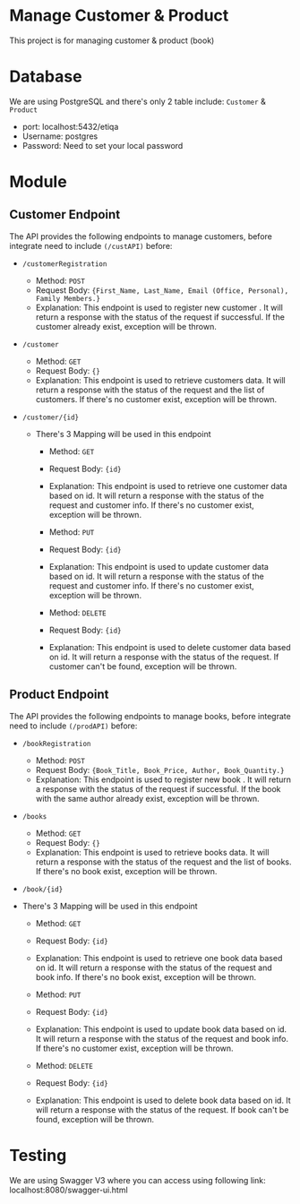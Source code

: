 # Manage Customer & Product
This project is for managing customer & product (book)

# Database
We are using PostgreSQL and there's only 2 table include: `Customer` & `Product`
- port: localhost:5432/etiqa
- Username: postgres
- Password: Need to set your local password

# Module
## Customer Endpoint
The API provides the following endpoints to manage customers, before integrate need to include `(/custAPI)` before:
- `/customerRegistration`
  -  Method: `POST`
    - Request Body: `{First_Name, Last_Name, Email (Office, Personal), Family Members.}`
    - Explanation: This endpoint is used to register new customer . It will return a response with the status of the request if successful. If the customer already exist, exception will be thrown.

- `/customer`
  -  Method: `GET`
    - Request Body: `{}`
    - Explanation: This endpoint is used to retrieve customers data. It will return a response with the status of the request and the list of customers. If there's no customer exist, exception will be thrown.

- `/customer/{id}`
  - There's 3 Mapping will be used in this endpoint
    -  Method: `GET`
    - Request Body: `{id}`
    - Explanation: This endpoint is used to retrieve one customer data based on id. It will return a response with the status of the request and customer info. If there's no customer exist, exception will be thrown.

    -  Method: `PUT`
    - Request Body: `{id}`
    - Explanation: This endpoint is used to update customer data based on id. It will return a response with the status of the request and customer info. If there's no customer exist, exception will be thrown.

    -  Method: `DELETE`
    - Request Body: `{id}`
    - Explanation: This endpoint is used to delete customer data based on id. It will return a response with the status of the request. If customer can't be found, exception will be thrown.

## Product Endpoint
The API provides the following endpoints to manage books, before integrate need to include `(/prodAPI)` before:
- `/bookRegistration`
  -  Method: `POST`
    - Request Body: `{Book_Title, Book_Price, Author, Book_Quantity.}`
    - Explanation: This endpoint is used to register new book . It will return a response with the status of the request if successful. If the book with the same author already exist, exception will be thrown.

- `/books`
  -  Method: `GET`
    - Request Body: `{}`
    - Explanation: This endpoint is used to retrieve books data. It will return a response with the status of the request and the list of books. If there's no book exist, exception will be thrown.

- `/book/{id}`
- There's 3 Mapping will be used in this endpoint
    -  Method: `GET`
    - Request Body: `{id}`
    - Explanation: This endpoint is used to retrieve one book data based on id. It will return a response with the status of the request and book info. If there's no book exist, exception will be thrown.

    -  Method: `PUT`
    - Request Body: `{id}`
    - Explanation: This endpoint is used to update book data based on id. It will return a response with the status of the request and book info. If there's no customer exist, exception will be thrown.

    -  Method: `DELETE`
    - Request Body: `{id}`
    - Explanation: This endpoint is used to delete book data based on id. It will return a response with the status of the request. If book can't be found, exception will be thrown.

# Testing
We are using Swagger V3 where you can access using following link:
localhost:8080/swagger-ui.html